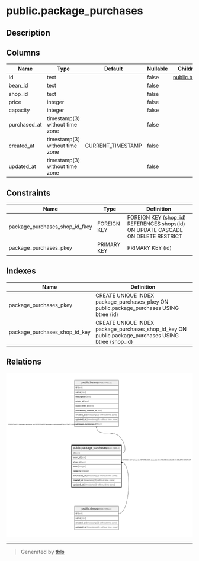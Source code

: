 # public.package_purchases

## Description

## Columns

| Name         | Type                           | Default           | Nullable | Children                        | Parents                         | Comment |
| ------------ | ------------------------------ | ----------------- | -------- | ------------------------------- | ------------------------------- | ------- |
| id           | text                           |                   | false    | [public.beans](public.beans.md) |                                 |         |
| bean_id      | text                           |                   | false    |                                 |                                 |         |
| shop_id      | text                           |                   | false    |                                 | [public.shops](public.shops.md) |         |
| price        | integer                        |                   | false    |                                 |                                 |         |
| capacity     | integer                        |                   | false    |                                 |                                 |         |
| purchased_at | timestamp(3) without time zone |                   | false    |                                 |                                 |         |
| created_at   | timestamp(3) without time zone | CURRENT_TIMESTAMP | false    |                                 |                                 |         |
| updated_at   | timestamp(3) without time zone |                   | false    |                                 |                                 |         |

## Constraints

| Name                           | Type        | Definition                                                                      |
| ------------------------------ | ----------- | ------------------------------------------------------------------------------- |
| package_purchases_shop_id_fkey | FOREIGN KEY | FOREIGN KEY (shop_id) REFERENCES shops(id) ON UPDATE CASCADE ON DELETE RESTRICT |
| package_purchases_pkey         | PRIMARY KEY | PRIMARY KEY (id)                                                                |

## Indexes

| Name                          | Definition                                                                                          |
| ----------------------------- | --------------------------------------------------------------------------------------------------- |
| package_purchases_pkey        | CREATE UNIQUE INDEX package_purchases_pkey ON public.package_purchases USING btree (id)             |
| package_purchases_shop_id_key | CREATE UNIQUE INDEX package_purchases_shop_id_key ON public.package_purchases USING btree (shop_id) |

## Relations

![er](public.package_purchases.svg)

---

> Generated by [tbls](https://github.com/k1LoW/tbls)
